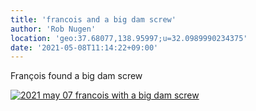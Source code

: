 ```yaml
---
title: 'francois and a big dam screw'
author: 'Rob Nugen'
location: 'geo:37.68077,138.95997;u=32.0989990234375'
date: '2021-05-08T11:14:22+09:00'
---
```



François found a big dam screw

[![2021 may 07 francois with a big dam screw](//b.robnugen.com/quests/walk-to-niigata/2021/en_route/day-23/thumbs/2021_may_07_francois_with_a_big_dam_screw.jpeg)](//b.robnugen.com/quests/walk-to-niigata/2021/en_route/day-23/2021_may_07_francois_with_a_big_dam_screw.jpeg)          
